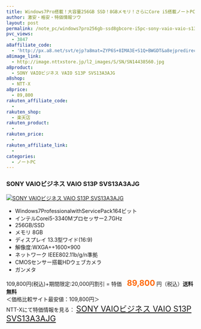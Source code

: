 ```yaml
---
title: Windows7Pro搭載！大容量256GB SSD！8GBメモリ！さらにCore i5搭載ノートPC SONY VAIOビジネス VAIO S13P SVS13A3AJG 特価89,800円！送料込！
author: 激安・格安・特価情報ツウ
layout: post
permalink: /note_pc/windows7pro256gb-ssd8gbcore-i5pc-sony-vaio-vaio-s13p-svs13a3ajg-89800.html
pvc_views:
  - 3847
a8affiliate_code:
  - 'http://px.a8.net/svt/ejp?a8mat=ZYP6S+8IMA3E+S1Q+BWGDT&a8ejpredirect=http://nttxstore.jp/_II_SN14438560'
a8image_link:
  - http://image.nttxstore.jp/l2_images/S/SN/SN14438560.jpg
a8product:
  - SONY VAIOビジネス VAIO S13P SVS13A3AJG
a8shop:
  - NTT-X
a8price:
  - 89,800
rakuten_affiliate_code:
  - 
rakuten_shop:
  - 楽天店
rakuten_product:
  - 
rakuten_price:
  - 
rakuten_affiliate_link:
  - 
categories:
  - ノートPC
---
```

### SONY VAIOビジネス VAIO S13P SVS13A3AJG

<div class="img-bg2 img_L">
  <a title="SONY VAIOビジネス VAIO S13P SVS13A3AJG" href="http://px.a8.net/svt/ejp?a8mat=ZYP6S+8IMA3E+S1Q+BWGDT&a8ejpredirect=http://nttxstore.jp/_II_SN14438560" target="_blank"><img src="http://i2.wp.com/image.nttxstore.jp/l2_images/S/SN/SN14438560.jpg?resize=120%2C120" border="0" alt="SONY VAIOビジネス VAIO S13P SVS13A3AJG" style="border: 0pt none;" data-recalc-dims="1" /></a>
</div>

<!--more-->

  * Windows7ProfessionalwithServicePack164ビット
  * インテルCorei5-3340Mプロセッサー2.7GHz
  * 256GB/SSD
  * メモリ 8GB
  * ディスプレイ 13.3型ワイド(16:9)
  * 解像度:WXGA++1600×900
  * ネットワーク IEEE802.11b/g/n準拠
  * CMOSセンサー搭載HDウェブカメラ
  * ガンメタ

109,800円(税込)+期間限定:20,000円割引 = 特価　<span style="color: #ff6600; font-size: 150%;"><strong>89,800</strong></span> 円（税込）**送料無料**  
＜価格比較サイト最安値：109,800円＞  
NTT-Xにて特価情報を見る： <span style="font-size: 150%;"><a href="http://px.a8.net/svt/ejp?a8mat=ZYP6S+8IMA3E+S1Q+BWGDT&a8ejpredirect=http://nttxstore.jp/_II_SN14438560" target="_blank">SONY VAIOビジネス VAIO S13P SVS13A3AJG</a></span>